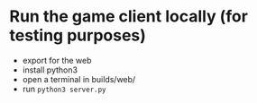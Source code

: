 # Run the game client locally (for testing purposes)

- export for the web
- install python3
- open a terminal in builds/web/
- run `python3 server.py`

